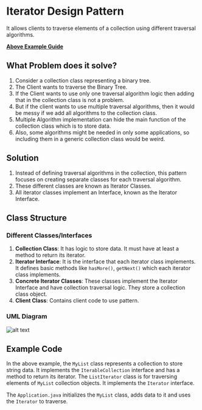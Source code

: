 # Iterator Design Pattern
It allows clients to traverse elements of a collection using different traversal algorithms.

[**Above Example Guide**](#example-code)

## What Problem does it solve?
1. Consider a collection class representing a binary tree.
2. The Client wants to traverse the Binary Tree.
3. If the Client wants to use only one traversal algorithm logic then adding that in the collection class is not a problem.
4. But if the client wants to use multiple traversal algorithms, then it would be messy if we add all algorithms to the collection class.
5. Multiple Algorithm implementation can hide the main function of the collection class which is to store data.
6. Also, some algorithms might be needed in only some applications, so including them in a generic collection class would be weird.

## Solution
1. Instead of defining traversal algorithms in the collection, this pattern focuses on creating separate classes for each traversal algorithm.
2. These different classes are known as Iterator Classes.
3. All iterator classes implement an Interface, known as the Iterator Interface.

## Class Structure

### Different Classes/Interfaces
1. **Collection Class**: It has logic to store data. It must have at least a method to return its iterator.
2. **Iterator Interface**: It is the interface that each iterator class implements. It defines basic methods like `hasMore()`, `getNext()`  which each iterator class implements.
3. **Concrete Iterator Classes**: These classes implement the Iterator Interface and have collection traversal logic. They store a collection class object.
4. **Client Class**: Contains client code to use pattern.

### UML Diagram
![alt text](<Screenshot 2024-04-28 at 4.18.47 PM.png>)

## Example Code
In the above example, the `MyList` class represents a collection to store string data. It implements the `IterableCollection` interface and has a method to return its iterator.
The `ListIterator` class is for traversing elements of `MyList` collection objects. It implements the `Iterator` interface.

The `Application.java` initializes the `MyList` class, adds data to it and uses the `Iterator` to traverse.
